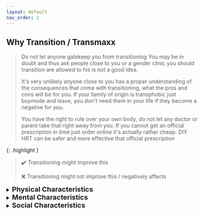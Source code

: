```yaml
---
layout: default
nav_order: 2
---
```


## Why Transition / Transmaxx

> Do not let anyone gatekeep you from transitioning
You may be in doubt and thus ask people close to you or a gender clinic you should transition are 
allowed to his is not a good idea.
>
> It's very unlikely anyone close to you has a proper understanding of the consequences that come with 
transitioning, what the pros and cons will be for you. If your family of origin is transphobic just 
boymode and leave, you don't need them in your life if they become a negative for you.
>
> You have the right to rule over your own body, do not let any doctor or parent take that right away from
you. If you cannot get an official prescription in time just order online it's actually rather cheap. DIY
HRT can be safer and more effective that official prescription

{: .highlight }
> :heavy_check_mark: Transitioning might improve this
>
> :x: Transitioning might not improve this / negatively affects

<details>
<summary><b><font size="+1">Physical Characteristics</font></b></summary>

{% for reason in site.data.physical -%}
    :heavy_check_mark: {{ reason.positive }} 
    <br>
    :x: {{ reason.negative }}
    <br><br>
{%- endfor -%}

</details>


<details>
<summary><b><font size="+1">Mental Characteristics</font></b></summary>

{% for reason in site.data.mental -%}
    :heavy_check_mark: {{ reason.positive }} 
    <br>
    :x: {{ reason.negative }}
    <br><br>
{%- endfor -%}

</details>

<details>
<summary><b><font size="+1">Social Characteristics</font></b></summary>

{% for reason in site.data.social -%}
    :heavy_check_mark: {{ reason.positive }} 
    <br>
    :x: {{ reason.negative }}
    <br><br>
{%- endfor -%}

</details>
